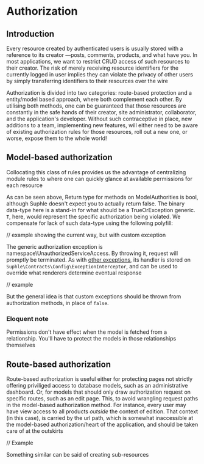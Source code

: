 # Authorization

## Introduction

Every resource created by authenticated users is usually stored with a reference to its creator —posts, comments, products, and what have you. In most applications, we want to restrict CRUD access of such resources to their creator. The risk of merely receiving resource identifiers for the currently logged in user implies they can violate the privacy of other users by simply transferring identifiers to their resources over the wire

Authorization is divided into two categories: route-based protection and a entity/model based approach, where both complement each other. By utilising both methods, one can be guaranteed that those resources are constantly in the safe hands of their creator, site administrator, collaborator, and the application's developer. Without such contraceptive in place, new additions to a team, implementing new features, will either need to be aware of existing authorization rules for those resources, roll out a new one, or worse, expose them to the whole world!

## Model-based authorization

Collocating this class of rules provides us the advantage of centralizing module rules to where one can quickly glance at available permissions for each resource

As can be seen above, Return type for methods on ModelAuthorities is bool, although Suphle doesn't expect you to actually return false. The binary data-type here is a stand-in for what should be a TrueOrException<T> generic. `T`, here, would represent the specific authorization being violated. We compensate for lack of such data-type using the following polyfill:

// example showing the current way, but with custom exception

The generic authorization exception is namespace\UnauthorizedServiceAccess. By throwing it, request will promptly be terminated. As with [other exceptions](/exceptions), its handler is stored on `Suphle\Contracts\Config\ExceptionInterceptor`, and can be used to override what renderers determine eventual response

// example

But the general idea is that custom exceptions should be thrown from authorization methods, in place of `false`.

### Eloquent note

Permissions don't have effect when the model is fetched from a relationship. You'll have to protect the models in those relationships themselves

## Route-based authorization 

Route-based authorization is useful either for protecting pages not strictly offering priviliged access to database models, such as an administrative dashboard. Or, for models that should only draw authorization request on specific routes, such as an edit page. This, to avoid wrangling request paths in the model-based authorization method. For instance, every user may have view access to all products *outside* the context of edition. That context (in this case), is carried by the url path, which is somewhat inaccessible at the model-based authorization/heart of the application, and should be taken care of at the outskirts

// Example

Something similar can be said of creating sub-resources
